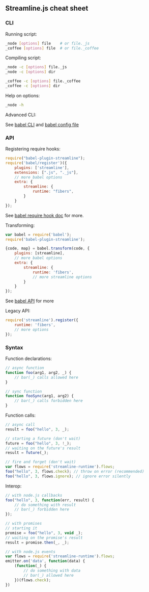 ## Streamline.js cheat sheet

### CLI

Running script:

```sh
_node [options] file    # or file._js
_coffee [options] file  # or file._coffee
```

Compiling script:

```sh
_node -c [options] file._js
_node -c [options] dir

_coffee -c [options] file._coffee
_coffee -c [options] dir
```

Help on options:

``` sh
_node -h
```

Advanced CLI:

See [babel CLI](https://babeljs.io/docs/usage/cli/) and [babel config file](https://babeljs.io/docs/usage/babelrc/)

### API

Registering require hooks:

``` javascript
require("babel-plugin-streamline");
require('babel/register')({
	plugins: ['streamline'],
	extensions: [".js", "._js"],
	// more babel options
	extra: {
		streamline: {
			runtime: "fibers",
		}
	}
});
```
See [babel require hook doc](https://babeljs.io/docs/usage/require/) for more.

Transforming:

``` javascript
var babel = require('babel');
require('babel-plugin-streamline');

{code, map} = babel.transform(code, {
	plugins: [streamline],
	// more babel options
	extra: {
		streamline: {
			runtime: 'fibers',
			// more streamline options
		}
	}
});
```
See [babel API](https://babeljs.io/docs/usage/api/) for more

Legacy API:

``` javascript
require('streamline').register({
	runtime: 'fibers',
	// more options
});
```

### Syntax

Function declarations:

``` javascript
// async function
function foo(arg1, arg2, _) {
	// bar(_) calls allowed here
}

// sync function
function fooSync(arg1, arg2) {
	// bar(_) calls forbidden here
}
```

Function calls:

``` javascript
// async call
result = foo("hello", 3, _);

// starting a future (don't wait)
future = foo("hello", 3, !_);
// waiting on the future's result
result = future(_);

// fire and forget (don't wait)
var flows = require('streamline-runtime').flows;
foo("hello", 3, flows.check); // throw on error (recommended)
foo("hello", 3, flows.ignore); // ignore error silently
```


Interop:

``` javascript
// with node.js callbacks
foo("hello", 3, function(err, result) {
	// do something with result
	// bar(_) forbidden here
});

// with promises
// starting it
promise = foo("hello", 3, void _);
// waiting on the promise's result
result = promise.then(_, _);

// with node.js events
var flows = require('streamline-runtime').flows;
emitter.on('data', function(data) {
	(function(_) {
	    // do something with data
		// bar(_) allowed here
	})(flows.check);
})
```
